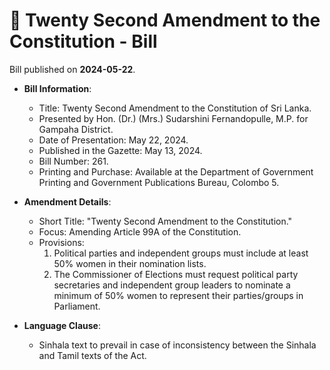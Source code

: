 # 📄  Twenty Second Amendment to the Constitution - Bill

Bill published on **2024-05-22**.

- **Bill Information**:
  - Title: Twenty Second Amendment to the Constitution of Sri Lanka.
  - Presented by Hon. (Dr.) (Mrs.) Sudarshini Fernandopulle, M.P. for Gampaha District.
  - Date of Presentation: May 22, 2024.
  - Published in the Gazette: May 13, 2024.
  - Bill Number: 261.
  - Printing and Purchase: Available at the Department of Government Printing and Government Publications Bureau, Colombo 5.
 
- **Amendment Details**:
  - Short Title: "Twenty Second Amendment to the Constitution."
  - Focus: Amending Article 99A of the Constitution.
  - Provisions:
    1. Political parties and independent groups must include at least 50% women in their nomination lists.
    2. The Commissioner of Elections must request political party secretaries and independent group leaders to nominate a minimum of 50% women to represent their parties/groups in Parliament.

- **Language Clause**:
  - Sinhala text to prevail in case of inconsistency between the Sinhala and Tamil texts of the Act.
